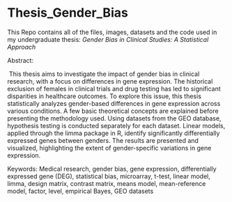 # Thesis_Gender_Bias

This Repo contains all of the files, images, datasets and the code used in my undergraduate thesis: _Gender Bias in Clinical Studies: A Statistical Approach_

Abstract: 

​
This thesis aims to investigate the impact of gender bias in clinical research, with a
focus on differences in gene expression. The historical exclusion of females in clinical
trials and drug testing has led to significant disparities in healthcare outcomes. To explore
this issue, this thesis statistically analyzes gender-based differences in gene expression
across various conditions. A few basic theoretical concepts are explained before presenting
the methodology used. Using datasets from the GEO database, hypothesis testing is
conducted separately for each dataset. Linear models, applied through the limma package
in R, identify significantly differentially expressed genes between genders. The results are
presented and visualized, highlighting the extent of gender-specific variations in gene
expression.

Keywords: Medical research, gender bias, gene expression, differentially expressed gene
(DEG), statistical bias, microarray, t-test, linear model, limma, design matrix, contrast
matrix, means model, mean-reference model, factor, level, empirical Bayes, GEO datasets
